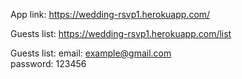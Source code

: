 App link: https://wedding-rsvp1.herokuapp.com/

Guests list: https://wedding-rsvp1.herokuapp.com/list

Guests list:
email: example@gmail.com        
password: 123456
